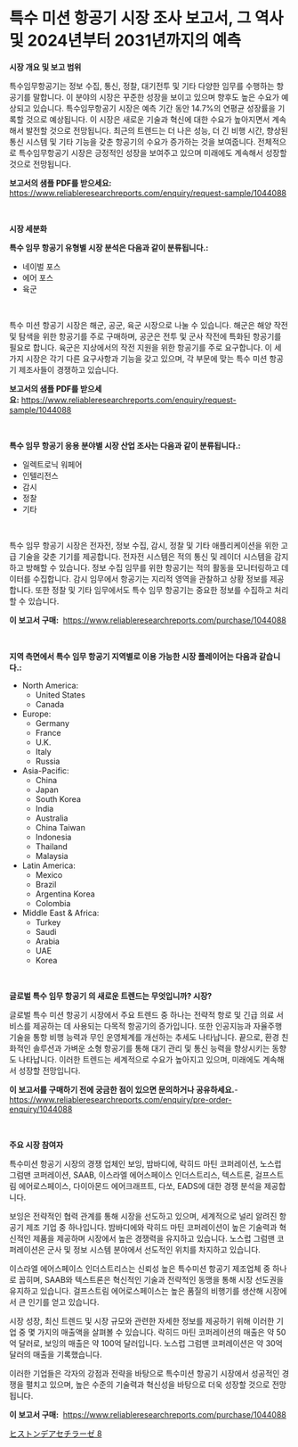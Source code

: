 <p><h1>특수 미션 항공기 시장 조사 보고서, 그 역사 및 2024년부터 2031년까지의 예측</h1></p><p><strong>시장 개요 및 보고 범위</strong></p>
<p><p>특수임무항공기는 정보 수집, 통신, 정찰, 대기전투 및 기타 다양한 임무를 수행하는 항공기를 말합니다. 이 분야의 시장은 꾸준한 성장을 보이고 있으며 향후도 높은 수요가 예상되고 있습니다. 특수임무항공기 시장은 예측 기간 동안 14.7%의 연평균 성장률을 기록할 것으로 예상됩니다. 이 시장은 새로운 기술과 혁신에 대한 수요가 높아지면서 계속해서 발전할 것으로 전망됩니다. 최근의 트렌드는 더 나은 성능, 더 긴 비행 시간, 향상된 통신 시스템 및 기타 기능을 갖춘 항공기의 수요가 증가하는 것을 보여줍니다. 전체적으로 특수임무항공기 시장은 긍정적인 성장을 보여주고 있으며 미래에도 계속해서 성장할 것으로 전망됩니다.</p></p>
<p><strong>보고서의 샘플 PDF를 받으세요:</strong> <a href="https://www.reliableresearchreports.com/enquiry/request-sample/1044088">https://www.reliableresearchreports.com/enquiry/request-sample/1044088</a></p>
<p>&nbsp;</p>
<p><strong>시장 세분화</strong></p>
<p><strong>특수 임무 항공기 유형별 시장 분석은 다음과 같이 분류됩니다.:</strong></p>
<p><ul><li>네이벌 포스</li><li>에어 포스</li><li>육군</li></ul></p>
<p>&nbsp;</p>
<p><p>특수 미션 항공기 시장은 해군, 공군, 육군 시장으로 나눌 수 있습니다. 해군은 해양 작전 및 탐색을 위한 항공기를 주로 구매하며, 공군은 전투 및 군사 작전에 특화된 항공기를 필요로 합니다. 육군은 지상에서의 작전 지원을 위한 항공기를 주로 요구합니다. 이 세 가지 시장은 각기 다른 요구사항과 기능을 갖고 있으며, 각 부문에 맞는 특수 미션 항공기 제조사들이 경쟁하고 있습니다.</p></p>
<p><strong>보고서의 샘플 PDF를 받으세요:</strong>&nbsp;<a href="https://www.reliableresearchreports.com/enquiry/request-sample/1044088">https://www.reliableresearchreports.com/enquiry/request-sample/1044088</a></p>
<p>&nbsp;</p>
<p><strong> 특수 임무 항공기 응용 분야별 시장 산업 조사는 다음과 같이 분류됩니다.:</strong></p>
<p><ul><li>일렉트로닉 워페어</li><li>인텔리전스</li><li>감시</li><li>정찰</li><li>기타</li></ul></p>
<p>&nbsp;</p>
<p><p>특수 임무 항공기 시장은 전자전, 정보 수집, 감시, 정찰 및 기타 애플리케이션을 위한 고급 기술을 갖춘 기기를 제공합니다. 전자전 시스템은 적의 통신 및 레이더 시스템을 감지하고 방해할 수 있습니다. 정보 수집 임무를 위한 항공기는 적의 활동을 모니터링하고 데이터를 수집합니다. 감시 임무에서 항공기는 지리적 영역을 관찰하고 상황 정보를 제공합니다. 또한 정찰 및 기타 임무에서도 특수 임무 항공기는 중요한 정보를 수집하고 처리할 수 있습니다.</p></p>
<p><strong>이 보고서 구매:</strong>&nbsp; <a href="https://www.reliableresearchreports.com/purchase/1044088">https://www.reliableresearchreports.com/purchase/1044088</a></p>
<p>&nbsp;</p>
<p><strong>지역 측면에서 특수 임무 항공기 지역별로 이용 가능한 시장 플레이어는 다음과 같습니다.:</strong></p>
<p><ul>
    <li>
        North America:
        <ul>
            <li>United States</li>
            <li>Canada</li>
        </ul>
    </li>
    <li>
        Europe:
        <ul>
            <li>Germany</li>
            <li>France</li>
            <li>U.K.</li>
            <li>Italy</li>
            <li>Russia</li>
        </ul>
    </li>
    <li>
        Asia-Pacific:
        <ul>
            <li>China</li>
            <li>Japan</li>
            <li>South Korea</li>
            <li>India</li>
            <li>Australia</li>
            <li>China Taiwan</li>
            <li>Indonesia</li>
            <li>Thailand</li>
            <li>Malaysia</li>
        </ul>
    </li>
    <li>
        Latin America:
        <ul>
            <li>Mexico</li>
            <li>Brazil</li>
            <li>Argentina Korea</li>
            <li>Colombia</li>
        </ul>
    </li>
    <li>
        Middle East & Africa:
        <ul>
            <li>Turkey</li>
            <li>Saudi</li>
            <li>Arabia</li>
            <li>UAE</li>
            <li>Korea</li>
        </ul>
    </li>
    </ul></p>
<p>&nbsp;</p>
<p><strong>글로벌 특수 임무 항공기 의 새로운 트렌드는 무엇입니까? 시장?</strong></p>
<p><p>글로벌 특수 미션 항공기 시장에서 주요 트렌드 중 하나는 전략적 항로 및 긴급 의료 서비스를 제공하는 데 사용되는 다목적 항공기의 증가입니다. 또한 인공지능과 자율주행 기술을 통항 비행 능력과 무인 운영체계를 개선하는 추세도 나타납니다. 끝으로, 환경 친화적인 솔루션과 가벼운 소형 항공기를 통해 대기 관리 및 통신 능력을 향상시키는 동향도 나타납니다. 이러한 트렌드는 세계적으로 수요가 높아지고 있으며, 미래에도 계속해서 성장할 전망입니다.</p></p>
<p><strong>이 보고서를 구매하기 전에 궁금한 점이 있으면 문의하거나 공유하세요.</strong>- <a href="https://www.reliableresearchreports.com/enquiry/pre-order-enquiry/1044088">https://www.reliableresearchreports.com/enquiry/pre-order-enquiry/1044088</a></p>
<p>&nbsp;</p>
<p><strong>주요 시장 참여자</strong></p>
<p><p>특수미션 항공기 시장의 경쟁 업체인 보잉, 밤바디에, 락히드 마틴 코퍼레이션, 노스럽 그럼맨 코퍼레이션, SAAB, 이스라엘 에어스페이스 인더스트리스, 텍스트론, 걸프스트림 에어로스페이스, 다이아몬드 에어크래프트, 다쏘, EADS에 대한 경쟁 분석을 제공합니다.</p><p>보잉은 전략적인 협력 관계를 통해 시장을 선도하고 있으며, 세계적으로 널리 알려진 항공기 제조 기업 중 하나입니다. 밤바디에와 락히드 마틴 코퍼레이션이 높은 기술력과 혁신적인 제품을 제공하며 시장에서 높은 경쟁력을 유지하고 있습니다. 노스럽 그럼맨 코퍼레이션은 군사 및 정보 시스템 분야에서 선도적인 위치를 차지하고 있습니다.</p><p>이스라엘 에어스페이스 인더스트리스는 신뢰성 높은 특수미션 항공기 제조업체 중 하나로 꼽히며, SAAB와 텍스트론은 혁신적인 기술과 전략적인 동맹을 통해 시장 선도권을 유지하고 있습니다. 걸프스트림 에어로스페이스는 높은 품질의 비행기를 생산해 시장에서 큰 인기를 얻고 있습니다.</p><p>시장 성장, 최신 트렌드 및 시장 규모와 관련한 자세한 정보를 제공하기 위해 이러한 기업 중 몇 가지의 매출액을 살펴볼 수 있습니다. 락히드 마틴 코퍼레이션의 매출은 약 50억 달러로, 보잉의 매출은 약 100억 달러입니다. 노스럽 그럼맨 코퍼레이션은 약 30억 달러의 매출을 기록했습니다.</p><p>이러한 기업들은 각자의 강점과 전략을 바탕으로 특수미션 항공기 시장에서 성공적인 경쟁을 펼치고 있으며, 높은 수준의 기술력과 혁신성을 바탕으로 더욱 성장할 것으로 전망됩니다.</p></p>
<p><strong>이 보고서 구매:</strong>&nbsp;&nbsp;<a href="https://www.reliableresearchreports.com/purchase/1044088">https://www.reliableresearchreports.com/purchase/1044088</a></p>
<p><p><a href="https://github.com/Sophiaard2003/Market-Research-Report-List-1/blob/main/92910806256.md">ヒストンデアセチラーゼ 8</a></p></p>

